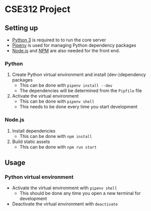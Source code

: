 # CSE312 Project

## Setting up

- [Python 3](https://www.python.org/getit/) is required to to run the core server
- [Pipenv](https://pipenv.readthedocs.io/en/latest/install/) is used for managing Python dependency packages
- [Node.js](https://nodejs.org/en/download/) and [NPM](https://www.npmjs.com/get-npm) are also needed for the front end.

### Python

1. Create Python virtual environment and install (dev-)dependency packages
   - This can be done with `pipenv install --dev`
   - The dependencies will be determined from the `Pipfile` file
2. Activate the virtual environment
   - This can be done with `pipenv shell`
   - This needs to be done every time you start development

### Node.js

1. Install dependencies
   - This can be done with `npm install`
2. Build static assets
   - This can be done with `npm run start`


## Usage

### Python virtual environment

- Activate the virtual environment with `pipenv shell`
  - This should be done any time you open a new terminal for development
- Deactivate the virtual environment with `deactivate`
